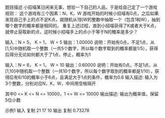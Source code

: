题目描述
小招喵某日闲来无事，想验一下自己的人品，于是给自己定了一个游戏规则：
这个游戏有三个因素：N，K，W
游戏开始的时候小招喵有0点，之后如果发现自己手上的点不足K点，就随机从1到W的整数中抽取一个（包含1和W），抽到哪个数字的概率都是相同的。
重复上述过程，直到小招喵获得了K或者大于K点，就停止获取新的点，这时候小招喵手上的点小于等于N的概率是多少？

输入：N = 5， K = 1， W = 5
输出：1.00000
说明：开始有0点，不足1点，从[1,5]中随机取一个整数（一共5个数字，所以每个数字取到的概率都是1/5），获得后得分无论如何都大于了1点，停止，概率为1

输入：N = 6， K = 1， W = 10
输出：0.60000
说明：开始有0点，不足1点，从[1,10]中随机取一个整数（一共10个数字，所以每个数字取到的概率都是1/10），获得后有6/10的概率小于6点，且满足大于1点的条件，概率为0.6
输入描述:
输入为3个整数，分别对应N，K，W，中间用空格隔开

其中0 <= K <= N <= 10000，1 <= W <= 10000
输出描述:
输出为概率值，保留5位小数

示例1
输入
复制
21 17 10
输出
复制
0.73278
